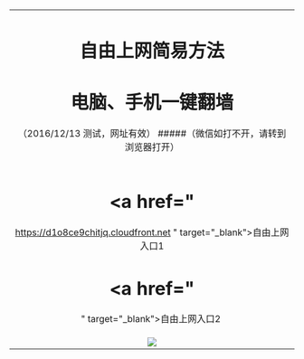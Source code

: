 ﻿﻿<table>
  <tr></tr>

<tr>
<td colspan=2 align=center>
    
# 自由上网简易方法
# 电脑、手机一键翻墙
（2016/12/13 测试，网址有效）
#####（微信如打不开，请转到浏览器打开）

</td>
</tr> 



<tr>
<td align=center>

# <a href="
https://d1o8ce9chitjq.cloudfront.net
" target="_blank">自由上网入口1</a>
# <a href="

" target="_blank">自由上网入口2</a>
﻿</td>
</tr>

<tr>
<td align=center>

<img src="https://camo.githubusercontent.com/81ca426978be68652bc3660ca87554fc756a75ce/68747470733a2f2f646666766d347a64686565652e636c6f756466726f6e742e6e65742f7069632f796a66712d32303136303833316f6b2d622e706e67" /> 
    
</td>
</tr>
